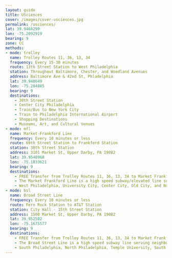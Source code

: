 ```yaml
---
layout: guide
title: USciences
cover: /images/cover-usciences.jpg
permalink: /usciences/
lat: 39.9468299
lon: -75.2092919
bearing: 9
zone: CC
methods:
- mode: trolley
  name: Trolley Routes 11, 36, 13, 34
  frequency: Every 15-30 minutes
  route: 13th Street Station to West Philadelphia
  station: Throughout Baltimore, Chester, and Woodland Avenues
  address: Baltimore Ave & 42nd St, Phladelphia
  lat: 39.948649
  lon: -75.204885
  bearing: 9
  destinations:
    - 30th Street Station
    - Center City Philadelphia
    - Train/Bus to New York City
    - Train to Philadelphia International Airport
    - Shopping Destinations
    - Museums, Art, and Cultural Venues
- mode: mfl
  name: Market-Frankford Line
  frequency: Every 10 minutes or less
  route: 69th Street Station to Frankford Station
  station: 30th Street Station
  address: 3101 Market St, Upper Darby, PA 19082
  lat: 39.9548968
  lon: -75.1833621
  bearing: 9
  destinations:
    - FREE Transfer from Trolley Routes 11, 36, 13, 34 to Market Frankford Line at 30th Street!
    - The Market Frankford Line is a high speed subway/elevated line serving neighborhoods.
    - West Philadelphia, University City, Center City, Old City, and North Philadelphia.
- mode: bsl
  name: Broad Street Line
  frequency: Every 10 minutes or less
  route: Fern Rock Station to AT&T Station
  station: City Hall - 15th Street Station
  address: 1500 Market St, Upper Darby, PA 19082
  lat: 39.952502
  lon: -75.1675577
  bearing: 9
  destinations:
    - FREE Transfer from Trolley Routes 11, 36, 13, 34 to Market Frankford Line at 15th Street!
    - The Broad Street Line is a high speed subway line serving neighborhoods.
    - South Philadelphia, North Philadelphia, Temple University, South Street, and Sports Stadiums.
---
```

